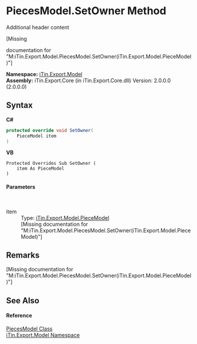 # PiecesModel.SetOwner Method 
Additional header content 

\[Missing <summary> documentation for "M:iTin.Export.Model.PiecesModel.SetOwner(iTin.Export.Model.PieceModel)"\]

**Namespace:**&nbsp;<a href="N_iTin_Export_Model">iTin.Export.Model</a><br />**Assembly:**&nbsp;iTin.Export.Core (in iTin.Export.Core.dll) Version: 2.0.0.0 (2.0.0.0)

## Syntax

**C#**<br />
``` C#
protected override void SetOwner(
	PieceModel item
)
```

**VB**<br />
``` VB
Protected Overrides Sub SetOwner ( 
	item As PieceModel
)
```


#### Parameters
&nbsp;<dl><dt>item</dt><dd>Type: <a href="T_iTin_Export_Model_PieceModel">iTin.Export.Model.PieceModel</a><br />\[Missing <param name="item"/> documentation for "M:iTin.Export.Model.PiecesModel.SetOwner(iTin.Export.Model.PieceModel)"\]</dd></dl>

## Remarks
\[Missing <remarks> documentation for "M:iTin.Export.Model.PiecesModel.SetOwner(iTin.Export.Model.PieceModel)"\]

## See Also


#### Reference
<a href="T_iTin_Export_Model_PiecesModel">PiecesModel Class</a><br /><a href="N_iTin_Export_Model">iTin.Export.Model Namespace</a><br />